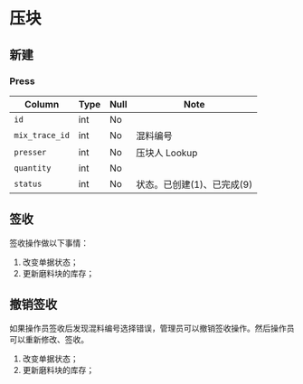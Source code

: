 # 压块

新建
---------------------------------------------------------------------------

### Press
Column                              | Type      | Null | Note
------------------------------------|-----------|------|-------
`id`                                | int       | No   | 
`mix_trace_id`                      | int       | No   | 混料编号
`presser`                           | int       | No   | 压块人 Lookup
`quantity`                          | int       | No   | 
`status`                            | int       | No   | 状态。已创建(1)、已完成(9)

签收
---------------------------------------------------------------------------
签收操作做以下事情：

1. 改变单据状态；
2. 更新磨料块的库存；

撤销签收
---------------------------------------------------------------------------

如果操作员签收后发现混料编号选择错误，管理员可以撤销签收操作。然后操作员可以重新修改、签收。

1. 改变单据状态；
2. 更新磨料块的库存；

